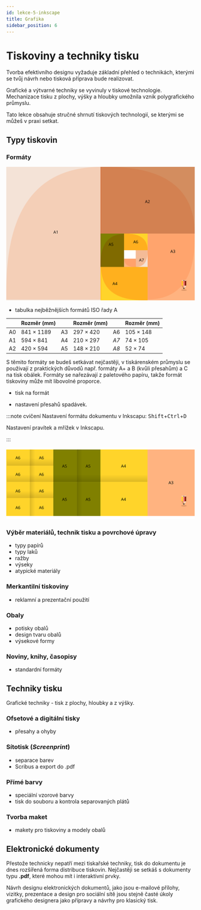 ```yaml
---
id: lekce-5-inkscape
title: Grafika
sidebar_position: 6
---
```


# Tiskoviny a techniky tisku
Tvorba efektivního designu vyžaduje základní přehled o technikách, kterými se tvůj návrh nebo tisková příprava bude realizovat.

Grafické a výtvarné techniky se vyvinuly v tiskové technologie. Mechanizace tisku z plochy, výšky a hloubky umožnila vznik polygrafického průmyslu.

Tato lekce obsahuje stručné shrnutí tiskových technologií, se kterými se můžeš v praxi setkat.

## Typy tiskovin
### Formáty

![image](./images/inkscape-papersizes.svg)

- tabulka nejběžnějších formátů ISO řady A


|    | Rozměr (mm) |    | Rozměr (mm) |    | Rozměr (mm) |
|----|-------------|----|-------------|----|-------------|
| A0 | 841 × 1189  | A3 | 297 × 420   | A6 | 105 × 148   |
| A1 | 594 × 841   | A4 | 210 × 297   | *A7* | 74 × 105    |
| A2 | 420 × 594   | A5 | 148 × 210   | *A8* | 52 × 74     |

S těmito formáty se budeš setkávat nejčastěji, v tiskárenském průmyslu se použivají z praktických důvodů např. formáty A+ a B (kvůli přesahům) a C na tisk obálek. Formáty se nařezávají z paletového papíru, takže formát tiskoviny může mít libovolné proporce.  

- tisk na formát

- nastavení přesahů spadávek.

:::note cvičení
Nastavení formátu dokumentu v Inkscapu: <kbd>Shift</kbd>+<kbd>Ctrl</kbd>+<kbd>D</kbd>

Nastavení pravítek a mřížek v Inkscapu.



:::

![image](./images/inkscape-papersizes2.svg)

### Výběr materiálů, technik tisku a povrchové úpravy
- typy papírů
- typy laků
- ražby
- výseky
- atypické materiály
### Merkantilní tiskoviny
- reklamní a prezentační použití

### Obaly
- potisky obalů
- design tvaru obalů
- výsekové formy

### Noviny, knihy, časopisy
- standardní formáty
## Techniky tisku
Grafické techniky - tisk z plochy, hloubky a z výšky.
### Ofsetové a digitální tisky
- přesahy a ohyby
### Sítotisk (*Screenprint*)
- separace barev
- Scribus a export do .pdf
### Přímé barvy
- speciální vzorové barvy
- tisk do souboru a kontrola separovaných plátů
### Tvorba maket
- makety pro tiskoviny a modely obalů

## Elektronické dokumenty
Přestože technicky nepatří mezi tiskařské techniky, tisk do dokumentu je dnes rozšířená forma distribuce tiskovin. Nejčastěji se setkáš s dokumenty typu **.pdf**, které mohou mít i interaktivní prvky.

Návrh designu elektronických dokumentů, jako jsou e-mailové přílohy, vizitky, prezentace a design pro sociální sítě jsou stejně časté úkoly grafického designera jako přípravy a návrhy pro klasický tisk.
